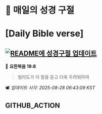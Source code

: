 # 🙏 매일의 성경 구절
# [Daily Bible verse]
## [![README에 성경구절 업데이트](https://github.com/DONGSUKA/first_test/actions/workflows/update-readme-bible.yml/badge.svg)](https://github.com/DONGSUKA/first_test/actions/workflows/update-readme-bible.yml)
<!-- START_BIBLE_VERSE -->
📖 **요한복음 19:8**
> 빌라도가 이 말을 듣고 더욱 두려워하여

🕊️ _업데이트 시각: 2025-08-28 06:43:09 KST_
  <!-- END_BIBLE_VERSE -->
## GITHUB_ACTION
